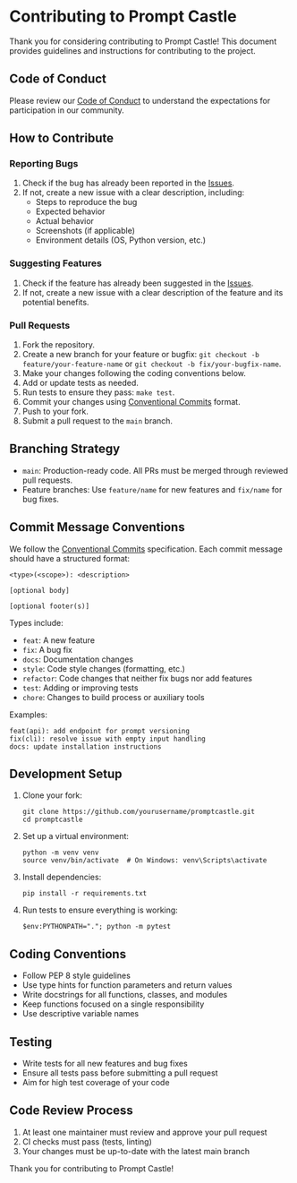 # Contributing to Prompt Castle

Thank you for considering contributing to Prompt Castle! This document provides guidelines and instructions for contributing to the project.

## Code of Conduct

Please review our [Code of Conduct](CODE_OF_CONDUCT.md) to understand the expectations for participation in our community.

## How to Contribute

### Reporting Bugs

1. Check if the bug has already been reported in the [Issues](https://github.com/yourusername/promptcastle/issues).
2. If not, create a new issue with a clear description, including:
   - Steps to reproduce the bug
   - Expected behavior
   - Actual behavior
   - Screenshots (if applicable)
   - Environment details (OS, Python version, etc.)

### Suggesting Features

1. Check if the feature has already been suggested in the [Issues](https://github.com/yourusername/promptcastle/issues).
2. If not, create a new issue with a clear description of the feature and its potential benefits.

### Pull Requests

1. Fork the repository.
2. Create a new branch for your feature or bugfix: `git checkout -b feature/your-feature-name` or `git checkout -b fix/your-bugfix-name`.
3. Make your changes following the coding conventions below.
4. Add or update tests as needed.
5. Run tests to ensure they pass: `make test`.
6. Commit your changes using [Conventional Commits](https://www.conventionalcommits.org/) format.
7. Push to your fork.
8. Submit a pull request to the `main` branch.

## Branching Strategy

- `main`: Production-ready code. All PRs must be merged through reviewed pull requests.
- Feature branches: Use `feature/name` for new features and `fix/name` for bug fixes.

## Commit Message Conventions

We follow the [Conventional Commits](https://www.conventionalcommits.org/) specification. Each commit message should have a structured format:

```
<type>(<scope>): <description>

[optional body]

[optional footer(s)]
```

Types include:
- `feat`: A new feature
- `fix`: A bug fix
- `docs`: Documentation changes
- `style`: Code style changes (formatting, etc.)
- `refactor`: Code changes that neither fix bugs nor add features
- `test`: Adding or improving tests
- `chore`: Changes to build process or auxiliary tools

Examples:
```
feat(api): add endpoint for prompt versioning
fix(cli): resolve issue with empty input handling
docs: update installation instructions
```

## Development Setup

1. Clone your fork:
   ```
   git clone https://github.com/yourusername/promptcastle.git
   cd promptcastle
   ```

2. Set up a virtual environment:
   ```
   python -m venv venv
   source venv/bin/activate  # On Windows: venv\Scripts\activate
   ```

3. Install dependencies:
   ```
   pip install -r requirements.txt
   ```

4. Run tests to ensure everything is working:
   ```
   $env:PYTHONPATH="."; python -m pytest
   ```

## Coding Conventions

- Follow PEP 8 style guidelines
- Use type hints for function parameters and return values
- Write docstrings for all functions, classes, and modules
- Keep functions focused on a single responsibility
- Use descriptive variable names

## Testing

- Write tests for all new features and bug fixes
- Ensure all tests pass before submitting a pull request
- Aim for high test coverage of your code

## Code Review Process

1. At least one maintainer must review and approve your pull request
2. CI checks must pass (tests, linting)
3. Your changes must be up-to-date with the latest main branch

Thank you for contributing to Prompt Castle! 